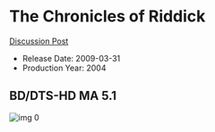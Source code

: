 # The Chronicles of Riddick

[Discussion Post](https://www.avsforum.com/threads/bass-eq-for-filtered-movies.2995212/post-56887052)

* Release Date: 2009-03-31
* Production Year: 2004

## BD/DTS-HD MA 5.1

![img 0](https://i.imgur.com/IiTqZmn.jpg)

